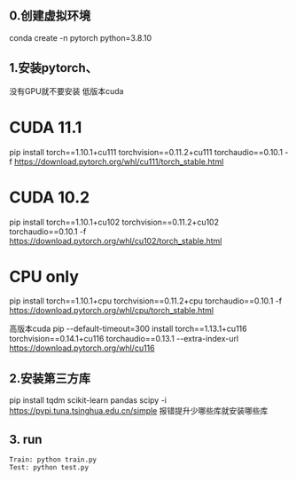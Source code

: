 ## 0.创建虚拟环境
conda create -n pytorch python=3.8.10

## 1.安装pytorch、
没有GPU就不要安装
低版本cuda
# CUDA 11.1
pip install torch==1.10.1+cu111 torchvision==0.11.2+cu111 torchaudio==0.10.1 -f https://download.pytorch.org/whl/cu111/torch_stable.html
# CUDA 10.2
pip install torch==1.10.1+cu102 torchvision==0.11.2+cu102 torchaudio==0.10.1 -f https://download.pytorch.org/whl/cu102/torch_stable.html
# CPU only
pip install torch==1.10.1+cpu torchvision==0.11.2+cpu torchaudio==0.10.1 -f https://download.pytorch.org/whl/cpu/torch_stable.html

高版本cuda
pip --default-timeout=300 install torch==1.13.1+cu116 torchvision==0.14.1+cu116 torchaudio==0.13.1 --extra-index-url https://download.pytorch.org/whl/cu116

## 2.安装第三方库
pip install tqdm scikit-learn pandas scipy -i https://pypi.tuna.tsinghua.edu.cn/simple
报错提升少哪些库就安装哪些库

## 3. run

```
Train: python train.py
Test: python test.py
``` 
